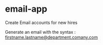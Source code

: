 # email-app

Create Email accounts for new hires

Generate an email with the syntax : firstname.lastname@department.comany.com
